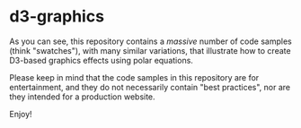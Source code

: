 d3-graphics
===========

As you can see, this repository contains a *massive* number of code samples (think "swatches"), with many similar variations, that illustrate how to create D3-based graphics effects using polar equations.

Please keep in mind that the code samples in this repository are for entertainment, and they do not necessarily contain "best practices", nor are they intended for a production website.

Enjoy!
